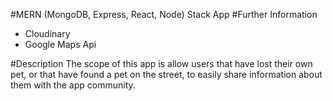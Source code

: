 
#MERN (MongoDB, Express, React, Node) Stack App 
#Further Information
- Cloudinary
- Google Maps Api

#Description
The scope of this app is allow users that have lost their own pet, or that have found a  pet on the street, to easily share information about them with the app community.
